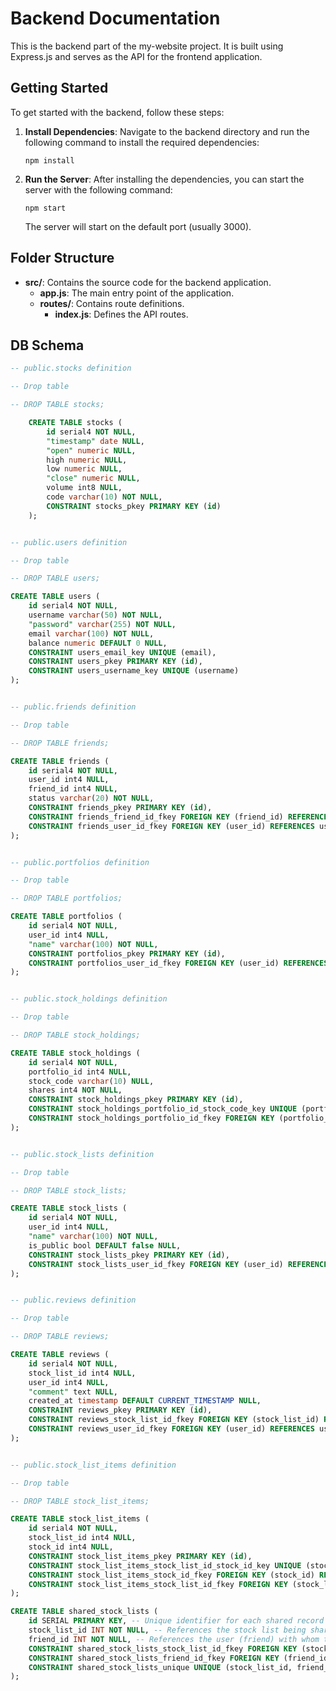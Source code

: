 # Backend Documentation

This is the backend part of the my-website project. It is built using Express.js and serves as the API for the frontend application.

## Getting Started

To get started with the backend, follow these steps:

1. **Install Dependencies**: Navigate to the backend directory and run the following command to install the required dependencies:

   ```
   npm install
   ```

2. **Run the Server**: After installing the dependencies, you can start the server with the following command:

   ```
   npm start
   ```

   The server will start on the default port (usually 3000).

## Folder Structure

- **src/**: Contains the source code for the backend application.
  - **app.js**: The main entry point of the application.
  - **routes/**: Contains route definitions.
    - **index.js**: Defines the API routes.

## DB Schema

```sql
-- public.stocks definition

-- Drop table

-- DROP TABLE stocks;

	CREATE TABLE stocks (
		id serial4 NOT NULL,
		"timestamp" date NULL,
		"open" numeric NULL,
		high numeric NULL,
		low numeric NULL,
		"close" numeric NULL,
		volume int8 NULL,
		code varchar(10) NOT NULL,
		CONSTRAINT stocks_pkey PRIMARY KEY (id)
	);


-- public.users definition

-- Drop table

-- DROP TABLE users;

CREATE TABLE users (
	id serial4 NOT NULL,
	username varchar(50) NOT NULL,
	"password" varchar(255) NOT NULL,
	email varchar(100) NOT NULL,
	balance numeric DEFAULT 0 NULL,
	CONSTRAINT users_email_key UNIQUE (email),
	CONSTRAINT users_pkey PRIMARY KEY (id),
	CONSTRAINT users_username_key UNIQUE (username)
);


-- public.friends definition

-- Drop table

-- DROP TABLE friends;

CREATE TABLE friends (
	id serial4 NOT NULL,
	user_id int4 NULL,
	friend_id int4 NULL,
	status varchar(20) NOT NULL,
	CONSTRAINT friends_pkey PRIMARY KEY (id),
	CONSTRAINT friends_friend_id_fkey FOREIGN KEY (friend_id) REFERENCES users(id),
	CONSTRAINT friends_user_id_fkey FOREIGN KEY (user_id) REFERENCES users(id)
);


-- public.portfolios definition

-- Drop table

-- DROP TABLE portfolios;

CREATE TABLE portfolios (
	id serial4 NOT NULL,
	user_id int4 NULL,
	"name" varchar(100) NOT NULL,
	CONSTRAINT portfolios_pkey PRIMARY KEY (id),
	CONSTRAINT portfolios_user_id_fkey FOREIGN KEY (user_id) REFERENCES users(id)
);


-- public.stock_holdings definition

-- Drop table

-- DROP TABLE stock_holdings;

CREATE TABLE stock_holdings (
	id serial4 NOT NULL,
	portfolio_id int4 NULL,
	stock_code varchar(10) NULL,
	shares int4 NOT NULL,
	CONSTRAINT stock_holdings_pkey PRIMARY KEY (id),
	CONSTRAINT stock_holdings_portfolio_id_stock_code_key UNIQUE (portfolio_id, stock_code),
	CONSTRAINT stock_holdings_portfolio_id_fkey FOREIGN KEY (portfolio_id) REFERENCES portfolios(id)
);


-- public.stock_lists definition

-- Drop table

-- DROP TABLE stock_lists;

CREATE TABLE stock_lists (
	id serial4 NOT NULL,
	user_id int4 NULL,
	"name" varchar(100) NOT NULL,
	is_public bool DEFAULT false NULL,
	CONSTRAINT stock_lists_pkey PRIMARY KEY (id),
	CONSTRAINT stock_lists_user_id_fkey FOREIGN KEY (user_id) REFERENCES users(id)
);


-- public.reviews definition

-- Drop table

-- DROP TABLE reviews;

CREATE TABLE reviews (
	id serial4 NOT NULL,
	stock_list_id int4 NULL,
	user_id int4 NULL,
	"comment" text NULL,
	created_at timestamp DEFAULT CURRENT_TIMESTAMP NULL,
	CONSTRAINT reviews_pkey PRIMARY KEY (id),
	CONSTRAINT reviews_stock_list_id_fkey FOREIGN KEY (stock_list_id) REFERENCES stock_lists(id),
	CONSTRAINT reviews_user_id_fkey FOREIGN KEY (user_id) REFERENCES users(id)
);


-- public.stock_list_items definition

-- Drop table

-- DROP TABLE stock_list_items;

CREATE TABLE stock_list_items (
	id serial4 NOT NULL,
	stock_list_id int4 NULL,
	stock_id int4 NULL,
	CONSTRAINT stock_list_items_pkey PRIMARY KEY (id),
	CONSTRAINT stock_list_items_stock_list_id_stock_id_key UNIQUE (stock_list_id, stock_id),
	CONSTRAINT stock_list_items_stock_id_fkey FOREIGN KEY (stock_id) REFERENCES stocks(id),
	CONSTRAINT stock_list_items_stock_list_id_fkey FOREIGN KEY (stock_list_id) REFERENCES stock_lists(id)
);

CREATE TABLE shared_stock_lists (
    id SERIAL PRIMARY KEY, -- Unique identifier for each shared record
    stock_list_id INT NOT NULL, -- References the stock list being shared
    friend_id INT NOT NULL, -- References the user (friend) with whom the stock list is shared
    CONSTRAINT shared_stock_lists_stock_list_id_fkey FOREIGN KEY (stock_list_id) REFERENCES stock_lists(id) ON DELETE CASCADE,
    CONSTRAINT shared_stock_lists_friend_id_fkey FOREIGN KEY (friend_id) REFERENCES users(id) ON DELETE CASCADE,
    CONSTRAINT shared_stock_lists_unique UNIQUE (stock_list_id, friend_id) -- Prevent duplicate sharing
);

```
